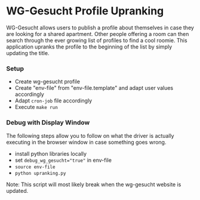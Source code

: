 # WG-Gesucht Profile Upranking

WG-Gesucht allows users to publish a profile about themselves in case they are looking for a shared apartment. Other people offering a room can then search through the ever growing list of profiles to find a cool roomie. This application upranks the profile to the beginning of the list by simply updating the title.

### Setup

- Create wg-gesucht profile
- Create "env-file" from "env-file.template" and adapt user values accordingly
- Adapt `cron-job` file accordingly
- Execute `make run`

### Debug with Display Window

The following steps allow you to follow on what the driver is actually executing in the browser window in case something goes wrong.

- install python libraries locally
- set `debug_wg_gesucht="true"` in env-file
- `source env-file`
- `python upranking.py`

Note: This script will most likely break when the wg-gesucht website is updated.
